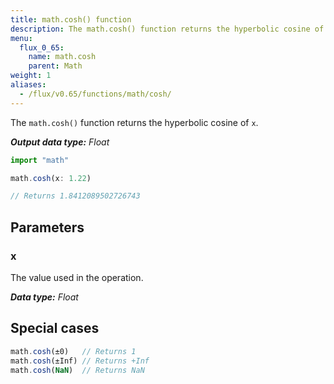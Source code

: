 ```yaml
---
title: math.cosh() function
description: The math.cosh() function returns the hyperbolic cosine of `x`.
menu:
  flux_0_65:
    name: math.cosh
    parent: Math
weight: 1
aliases:
  - /flux/v0.65/functions/math/cosh/
---
```


The `math.cosh()` function returns the hyperbolic cosine of `x`.

_**Output data type:** Float_

```js
import "math"

math.cosh(x: 1.22)

// Returns 1.8412089502726743
```

## Parameters

### x
The value used in the operation.

_**Data type:** Float_

## Special cases
```js
math.cosh(±0)   // Returns 1
math.cosh(±Inf) // Returns +Inf
math.cosh(NaN)  // Returns NaN
```
